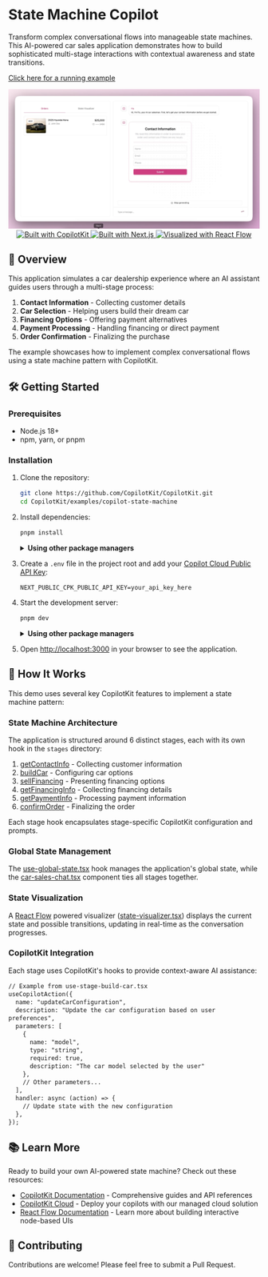 # State Machine Copilot

Transform complex conversational flows into manageable state machines. This AI-powered car sales application demonstrates how to build sophisticated multi-stage interactions with contextual awareness and state transitions.

[Click here for a running example](https://state-machine-copilot.vercel.app/)

<div align="center">
  <img src="./assets/preview.png" alt="State Machine Copilot for Car Sales"/>

  <a href="https://copilotkit.ai" target="_blank">
    <img src="https://img.shields.io/badge/Built%20with-CopilotKit-6963ff" alt="Built with CopilotKit"/>
  </a>
  <a href="https://nextjs.org" target="_blank">
    <img src="https://img.shields.io/badge/Built%20with-Next.js%2014-black" alt="Built with Next.js"/>
  </a>
  <a href="https://reactflow.dev/" target="_blank">
    <img src="https://img.shields.io/badge/Visualized%20with-React%20Flow-ff0072" alt="Visualized with React Flow"/>
  </a>
</div>

## 🚗 Overview

This application simulates a car dealership experience where an AI assistant guides users through a multi-stage process:

1. **Contact Information** - Collecting customer details
2. **Car Selection** - Helping users build their dream car
3. **Financing Options** - Offering payment alternatives
4. **Payment Processing** - Handling financing or direct payment
5. **Order Confirmation** - Finalizing the purchase

The example showcases how to implement complex conversational flows using a state machine pattern with CopilotKit.

## 🛠️ Getting Started

### Prerequisites

- Node.js 18+ 
- npm, yarn, or pnpm

### Installation

1. Clone the repository:
   ```bash
   git clone https://github.com/CopilotKit/CopilotKit.git
   cd CopilotKit/examples/copilot-state-machine
   ```

2. Install dependencies:

   ```bash
   pnpm install
   ```

   <details>
     <summary><b>Using other package managers</b></summary>
     
     ```bash
     # Using yarn
     yarn install
     
     # Using npm
     npm install
     ```
   </details>

3. Create a `.env` file in the project root and add your [Copilot Cloud Public API Key](https://cloud.copilotkit.ai):
   ```
   NEXT_PUBLIC_CPK_PUBLIC_API_KEY=your_api_key_here
   ```

4. Start the development server:

   ```bash
   pnpm dev
   ```

   <details>
     <summary><b>Using other package managers</b></summary>
     
     ```bash
     # Using yarn
     yarn dev
     
     # Using npm
     npm run dev
     ```
   </details>

5. Open [http://localhost:3000](http://localhost:3000) in your browser to see the application.

## 🧩 How It Works

This demo uses several key CopilotKit features to implement a state machine pattern:

### State Machine Architecture

The application is structured around 6 distinct stages, each with its own hook in the `stages` directory:

1. [getContactInfo](./src/lib/stages/use-stage-get-contact-info.tsx) - Collecting customer information
2. [buildCar](./src/lib/stages/use-stage-build-car.tsx) - Configuring car options
3. [sellFinancing](./src/lib/stages/use-stage-sell-financing.tsx) - Presenting financing options
4. [getFinancingInfo](./src/lib/stages/use-stage-get-financing-info.tsx) - Collecting financing details
5. [getPaymentInfo](./src/lib/stages/use-stage-get-payment-info.tsx) - Processing payment information
6. [confirmOrder](./src/lib/stages/use-stage-confirm-order.tsx) - Finalizing the order

Each stage hook encapsulates stage-specific CopilotKit configuration and prompts.

### Global State Management

The [use-global-state.tsx](./src/lib/stages/use-global-state.tsx) hook manages the application's global state, while the [car-sales-chat.tsx](./src/components/car-sales-chat.tsx) component ties all stages together.

### State Visualization

A [React Flow](https://reactflow.dev/) powered visualizer ([state-visualizer.tsx](./src/components/state-visualizer.tsx)) displays the current state and possible transitions, updating in real-time as the conversation progresses.

### CopilotKit Integration

Each stage uses CopilotKit's hooks to provide context-aware AI assistance:

```tsx
// Example from use-stage-build-car.tsx
useCopilotAction({
  name: "updateCarConfiguration",
  description: "Update the car configuration based on user preferences",
  parameters: [
    {
      name: "model",
      type: "string",
      required: true,
      description: "The car model selected by the user"
    },
    // Other parameters...
  ],
  handler: async (action) => {
    // Update state with the new configuration
  },
});
```

## 📚 Learn More

Ready to build your own AI-powered state machine? Check out these resources:

- [CopilotKit Documentation](https://docs.copilotkit.ai) - Comprehensive guides and API references
- [CopilotKit Cloud](https://cloud.copilotkit.ai/) - Deploy your copilots with our managed cloud solution
- [React Flow Documentation](https://reactflow.dev/docs/introduction/) - Learn more about building interactive node-based UIs

## 🤝 Contributing

Contributions are welcome! Please feel free to submit a Pull Request.
